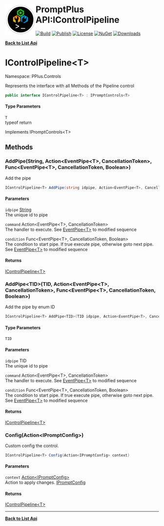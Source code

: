 # <img align="left" width="100" height="100" src="../images/icon.png">PromptPlus API:IControlPipeline<T> 

[![Build](https://github.com/FRACerqueira/PromptPlus/workflows/Build/badge.svg)](https://github.com/FRACerqueira/PromptPlus/actions/workflows/build.yml)
[![Publish](https://github.com/FRACerqueira/PromptPlus/actions/workflows/publish.yml/badge.svg)](https://github.com/FRACerqueira/PromptPlus/actions/workflows/publish.yml)
[![License](https://img.shields.io/github/license/FRACerqueira/PromptPlus)](https://github.com/FRACerqueira/PromptPlus/blob/master/LICENSE)
[![NuGet](https://img.shields.io/nuget/v/PromptPlus)](https://www.nuget.org/packages/PromptPlus/)
[![Downloads](https://img.shields.io/nuget/dt/PromptPlus)](https://www.nuget.org/packages/PromptPlus/)

[**Back to List Api**](./apis.md)

# IControlPipeline&lt;T&gt;

Namespace: PPlus.Controls

Represents the interface with all Methods of the Pipeline control

```csharp
public interface IControlPipeline<T> : IPromptControls<T>
```

#### Type Parameters

`T`<br>
typeof return

Implements IPromptControls&lt;T&gt;

## Methods

### <a id="methods-addpipe"/>**AddPipe(String, Action&lt;EventPipe&lt;T&gt;, CancellationToken&gt;, Func&lt;EventPipe&lt;T&gt;, CancellationToken, Boolean&gt;)**

Add the pipe

```csharp
IControlPipeline<T> AddPipe(string idpipe, Action<EventPipe<T>, CancellationToken> command, Func<EventPipe<T>, CancellationToken, Boolean> condition)
```

#### Parameters

`idpipe` [String](https://docs.microsoft.com/en-us/dotnet/api/system.string)<br>
The unique id to pipe

`command` Action&lt;EventPipe&lt;T&gt;, CancellationToken&gt;<br>
The handler to execute. See [EventPipe&lt;T&gt;](./pplus.controls.eventpipe-1.md) to modified sequence

`condition` Func&lt;EventPipe&lt;T&gt;, CancellationToken, Boolean&gt;<br>
The condition to start pipe. If true execute pipe, otherwise goto next pipe. See [EventPipe&lt;T&gt;](./pplus.controls.eventpipe-1.md) to modified sequence

#### Returns

[IControlPipeline&lt;T&gt;](./pplus.controls.icontrolpipeline-1.md)

### <a id="methods-addpipe"/>**AddPipe&lt;TID&gt;(TID, Action&lt;EventPipe&lt;T&gt;, CancellationToken&gt;, Func&lt;EventPipe&lt;T&gt;, CancellationToken, Boolean&gt;)**

Add the pipe by enum ID

```csharp
IControlPipeline<T> AddPipe<TID>(TID idpipe, Action<EventPipe<T>, CancellationToken> command, Func<EventPipe<T>, CancellationToken, Boolean> condition)
```

#### Type Parameters

`TID`<br>

#### Parameters

`idpipe` TID<br>
The unique id to pipe

`command` Action&lt;EventPipe&lt;T&gt;, CancellationToken&gt;<br>
The handler to execute. See [EventPipe&lt;T&gt;](./pplus.controls.eventpipe-1.md) to modified sequence

`condition` Func&lt;EventPipe&lt;T&gt;, CancellationToken, Boolean&gt;<br>
The condition to start pipe. If true execute pipe, otherwise goto next pipe. See [EventPipe&lt;T&gt;](./pplus.controls.eventpipe-1.md) to modified sequence

#### Returns

[IControlPipeline&lt;T&gt;](./pplus.controls.icontrolpipeline-1.md)

### <a id="methods-config"/>**Config(Action&lt;IPromptConfig&gt;)**

Custom config the control.

```csharp
IControlPipeline<T> Config(Action<IPromptConfig> context)
```

#### Parameters

`context` [Action&lt;IPromptConfig&gt;](https://docs.microsoft.com/en-us/dotnet/api/system.action-1)<br>
Action to apply changes. [IPromptConfig](./pplus.controls.ipromptconfig.md)

#### Returns

[IControlPipeline&lt;T&gt;](./pplus.controls.icontrolpipeline-1.md)


- - -
[**Back to List Api**](./apis.md)
